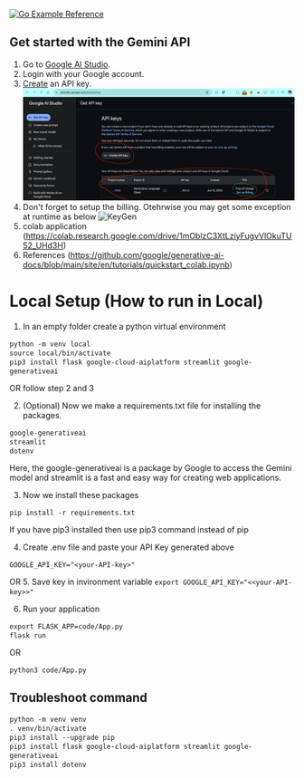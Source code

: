 [![Go Example Reference](https://pkg.go.dev/badge/github.com/google/generative-ai-go.svg)](https://github.com/gitish/GenAI-Gemini-Go)

## Get started with the Gemini API
1. Go to [Google AI Studio](https://aistudio.google.com/).
2. Login with your Google account.
3. [Create](https://aistudio.google.com/app/apikey) an API key.
![KeyGen](https://github.com/gitish/GenAI-Gemini/blob/main/img/key.png?raw=true)
4. Don't forget to setup the billing. Otehrwise you may get some exception at runtime as below
![KeyGen](https://github.com/gitish/GenAI-Gemini/blob/main/img/nobilling.png?raw=true)
5. colab application (https://colab.research.google.com/drive/1mOblzC3XtLziyFugvVlOkuTU52_UHd3H)
6. References (https://github.com/google/generative-ai-docs/blob/main/site/en/tutorials/quickstart_colab.ipynb)


# Local Setup (How to run in Local)
1. In an empty folder create a python virtual environment
```
python -m venv local
source local/bin/activate
pip3 install flask google-cloud-aiplatform streamlit google-generativeai

```
OR follow step 2 and 3

2. (Optional) Now we make a requirements.txt file for installing the packages.
```
google-generativeai
streamlit
dotenv
```
Here, the google-generativeai is a package by Google to access the Gemini model and streamlit is a fast and easy way for creating web applications. 

3. Now we install these packages
```
pip install -r requirements.txt
```
If you have pip3 installed then use pip3 command instead of pip

4. Create .env file and paste your API Key  generated above
```
GOOGLE_API_KEY="<your-API-key>"
```
OR
5. Save key in invironment variable 
```export GOOGLE_API_KEY="<<your-API-key>>" ```

6. Run your application 
```
export FLASK_APP=code/App.py
flask run
```
OR
```
python3 code/App.py
```


## Troubleshoot command
```
python -m venv venv
. venv/bin/activate
pip3 install --upgrade pip
pip3 install flask google-cloud-aiplatform streamlit google-generativeai
pip3 install dotenv
```
